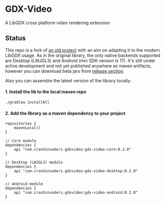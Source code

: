# GDX-Video
A LibGDX cross platform video rendering extension

## Status
This repo is a fork of [an old project](https://github.com/libgdx/gdx-video) with an aim on adapting it to the modern LibGDX usage.
As in the original library, the only native backends supported are Desktop (LWJGL3) and Android (min SDK version is 17).
It's still under active development and not yet published anywhere as maven artifacts, however you can download beta jars from [release section](https://github.com/crashinvaders/gdx-video/releases).

Also you can assemble the latest version of the library locally:

#### 1. Install the lib to the local maven repo
`./gradlew installAll`

#### 2. Add the library as a maven dependency to your project
```
repositories {
    mavenLocal()
}

// Core module
dependencies {
    api "com.crashinvaders.gdxvideo:gdx-video-core:0.2.0"
}

// Desktop (LWJGL3) module
dependencies {
    api "com.crashinvaders.gdxvideo:gdx-video-desktop:0.2.0"
}

// Android module
dependencies {
    api "com.crashinvaders.gdxvideo:gdx-video-android:0.2.0"
}
```
